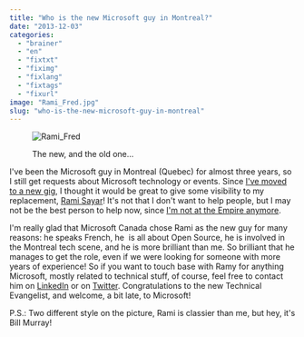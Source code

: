 ```yaml
---
title: "Who is the new Microsoft guy in Montreal?"
date: "2013-12-03"
categories: 
  - "brainer"
  - "en"
  - "fixtxt"
  - "fiximg"
  - "fixlang"
  - "fixtags"
  - "fixurl"
image: "Rami_Fred.jpg"
slug: "who-is-the-new-microsoft-guy-in-montreal"
---
```


<figure>

![Rami_Fred](images/Rami_Fred.jpg)

<figcaption>

The new, and the old one...

</figcaption>

</figure>

I've been the Microsoft guy in Montreal (Quebec) for almost three years, so I still get requests about Microsoft technology or events. Since [I've moved to a new gig](http://fred.dev/three-months-as-a-mozillian/ "Three months as a Mozillian"), I thought it would be great to give some visibility to my replacement, [Rami Sayar](https://ramisayar.com/)! It's not that I don't want to help people, but I may not be the best person to help now, since [I'm not at the Empire anymore](http://fred.dev/im-leaving-microsoft-looking-for-a-new-opportunity/ "I’m leaving Microsoft, looking for a new opportunity").

I'm really glad that Microsoft Canada chose Rami as the new guy for many reasons: he speaks French, he  is all about Open Source, he is involved in the Montreal tech scene, and he is more brilliant than me. So brilliant that he manages to get the role, even if we were looking for someone with more years of experience! So if you want to touch base with Ramy for anything Microsoft, mostly related to technical stuff, of course, feel free to contact him on [LinkedIn](https://www.linkedin.com/in/ramisayar/) or on [Twitter](https://twitter.com/ramisayar). Congratulations to the new Technical Evangelist, and welcome, a bit late, to Microsoft!

P.S.: Two different style on the picture, Rami is classier than me, but hey, it's Bill Murray!
